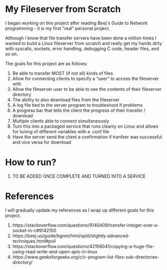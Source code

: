 <h1>My Fileserver from Scratch</h1>
<p>I began working on this project after reading Beej's Guide to Network programming - it is my first "real" personal project.<p>

<p>Although I know that file transfer servers have been done a million times I wanted to build a Linux fileserver from scratch and really get my hands dirty with syscalls, 
    sockets, error handling, debugging C code, header files, and so on.<p>

<p> The goals for this project are as follows:</p>
<ol>
      <li> Be able to transfer MOST (if not all) kinds of files</li>
      <li> Allow for connecting clients to specify a "user" to access the fileserver with</li>
      <li> Allow the fileserver user to be able to see the contents of their fileserver directory</li>
      <li> The ability to also download files from the fileserver</li>
      <li> A log file tied to the server program to troubleshoot if problems</li>
      <li> A progress bar that tells the client the progress of their transfer / download</li>
      <li> Multiple clients able to connect simultaneously</li>
      <li> Turn this into a packaged service that runs cleanly on Linux and allows for tuning of different variables with a .conf file</li>
      <li> Have the server send the client a confirmation if tranfser was successful and vice versa for download</li>
</ol>

<h1> How to run? </h1>
<ol>
    <li> TO BE ADDED ONCE COMPLETE AND TURNED INTO A SERVICE </li>
</ol>

<h1>References</h1>
<p>I will gradually update my references as I wrap up different goals for this project.<p>
<ol>
<li> https://stackoverflow.com/questions/9140409/transfer-integer-over-a-socket-in-c#9142150 </li>
<li> https://beej.us/guide/bgnet/html/split/slightly-advanced-techniques.html#poll </li>
<li> https://stackoverflow.com/questions/42156041/copying-a-huge-file-using-read-write-and-open-apis-in-linux </li>
<li> https://www.geeksforgeeks.org/c/c-program-list-files-sub-directories-directory/ </li>
</ol>
